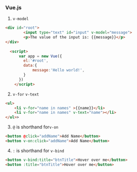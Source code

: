### Vue.js

1. `v-model` 
```html
<div id="root">
        <input type="text" id="input" v-model="message">
        <p>The value of the input is: {{message}}</p>
</div>
    
  <script>
      var app = new Vue({
        el:'#root',
        data:{
            message:'Hello world!',
        }
      })
    </script>  
```

2. `v-for` `v-text`
```html
<ul>
    <li v-for="name in names" >{{name}}</li>  
    <li v-for="name in names" v-text="name"></li>  
</ul>>
```

3. `@` is shorthand for`v-on`
```html
<button @click="addName">Add Name</button>
<button v-on:click="addName">Add Name</button>
```

4. `:` is shorthand for `v-bind`
```html
<button v-bind:title="btnTitle">Hover over me</button>
<button :title="btnTitle">Hover over me</button>
```